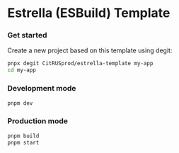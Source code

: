 # Estrella (ESBuild) Template

### Get started

Create a new project based on this template using degit:

```sh
pnpx degit CitRUSprod/estrella-template my-app
cd my-app
```

### Development mode

```sh
pnpm dev
```

### Production mode

```sh
pnpm build
pnpm start
```
